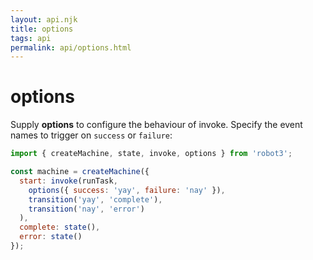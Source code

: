 ```yaml
---
layout: api.njk
title: options
tags: api
permalink: api/options.html
---
```


# options

Supply __options__ to configure the behaviour of invoke.  Specify the event names to trigger on `success` or `failure`:

```js
import { createMachine, state, invoke, options } from 'robot3';

const machine = createMachine({
  start: invoke(runTask,
    options({ success: 'yay', failure: 'nay' }),
    transition('yay', 'complete'),
    transition('nay', 'error')
  ),
  complete: state(),
  error: state()
});
```
